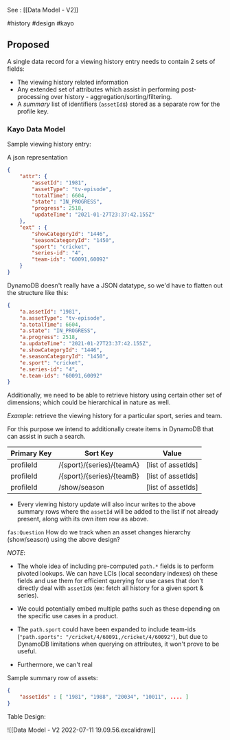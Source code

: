 See : [[Data Model - V2]]

#history #design #kayo 

## Proposed

A single data record for a viewing history entry needs to contain 2 sets of fields:
- The viewing history related information
- Any extended set of attributes which assist in performing post-processing over history - aggregation/sorting/filtering.
- A _summary_ list of identifiers (`assetId`s) stored as a separate row for the profile key.

### Kayo Data Model

Sample viewing history entry:

A json representation

```json
{
	"attr": {
		"assetId": "1981",    
		"assetType": "tv-episode",
		"totalTime": 6604,
		"state": "IN_PROGRESS",
		"progress": 2518,
		"updateTime": "2021-01-27T23:37:42.155Z"
	},
	"ext" : {
		"showCategoryId": "1446",
		"seasonCategoryId": "1450",
		"sport": "cricket",
		"series-id": "4",
		"team-ids": "60091,60092"
	}
}
```

DynamoDB doesn't really have a JSON datatype, so we'd have to flatten out the structure like this:

```json
{
	"a.assetId": "1981",    
	"a.assetType": "tv-episode",
	"a.totalTime": 6604,
	"a.state": "IN_PROGRESS",
	"a.progress": 2518,
	"a.updateTime": "2021-01-27T23:37:42.155Z",
	"e.showCategoryId": "1446",
	"e.seasonCategoryId": "1450",
	"e.sport": "cricket",
	"e.series-id": "4",
	"e.team-ids": "60091,60092"
}
```

Additionally, we need to be able to retrieve history using certain other set of dimensions; which could be hierarchical in nature as well.

*Example*: retrieve the viewing history for a particular sport, series and team.

For this purpose we intend to additionally create items in DynamoDB that can assist in such a search.

| Primary Key | Sort Key                  | Value              |
| ----------- | ------------------------- | ------------------ |
| profileId   | /{sport}/{series}/{teamA} | [list of assetIds] |
| profileId   | /{sport}/{series}/{teamB} | [list of assetIds] |
| profileId   | /show/season              | [list of assetIds] |

- Every viewing history update will also incur writes to the above summary rows where the `assetId` will be added to the list if not already present, along with its own item row as above.

`fas:Question` How do we track when an asset changes hierarchy (show/season) using the above design? 


_NOTE_: 
- The whole idea of including pre-computed `path.*` fields is to perform pivoted lookups. We can have LCIs (local secondary indexes) oh these fields and use them for efficient querying for use cases that don't directly deal with `assetId`s (ex: fetch all history for a given sport & series).
- We could potentially embed multiple paths such as these depending on the specific use cases in a product. 


- The `path.sport` could have been expanded to include team-ids (`"path.sports": "/cricket/4/60091,/cricket/4/60092"`), but due to DynamoDB limitations when querying on attributes, it won't prove to be useful. 
- Furthermore, we can't real

Sample summary row of assets:

```json
{
	"assetIds" : [ "1981", "1988", "20034", "10011", .... ]
}
```


Table Design:

![[Data Model - V2 2022-07-11 19.09.56.excalidraw]]


